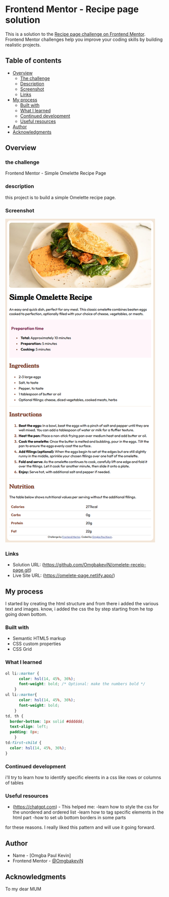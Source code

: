 # Frontend Mentor - Recipe page solution

This is a solution to the [Recipe page challenge on Frontend Mentor](https://www.frontendmentor.io/challenges/recipe-page-KiTsR8QQKm). Frontend Mentor challenges help you improve your coding skills by building realistic projects. 

## Table of contents

- [Overview](#overview)
  - [The challenge](#the-challenge)
  - [Description](#description)
  - [Screenshot](#screenshot)
  - [Links](#links)
- [My process](#my-process)
  - [Built with](#built-with)
  - [What I learned](#what-i-learned)
  - [Continued development](#continued-development)
  - [Useful resources](#useful-resources)
- [Author](#author)
- [Acknowledgments](#acknowledgments)


## Overview

### the challenge

Frontend Mentor - Simple Omelette Recipe Page

### description

this project is to build a simple Omelette recipe page.


### Screenshot

![](/screencapure.png)

### Links

- Solution URL: (https://github.com/OmgbakeviN/omelete-receip-page.git)
- Live Site URL: (https://omelete-page.netlify.app/)

## My process

I started by creating the html structure and from there i added the various text and images. know, i added the css the by step starting from he top going down bottom.
### Built with

- Semantic HTML5 markup
- CSS custom properties
- CSS Grid


### What I learned

```css 
ol li::marker {
      color: hsl(14, 45%, 36%);
      font-weight: bold; /* Optional: make the numbers bold */
    }
ul li::marker{
      color: hsl(14, 45%, 36%);
      font-weight: bold;
    }
td, th {
  border-bottom: 1px solid #dddddd;
  text-align: left;
  padding: 8px;
    }
td:first-child {
  color: hsl(14, 45%, 36%);
}
```

### Continued development

i'll try to learn how to identify specific eleents in a css like rows or columns of tables

### Useful resources

- (https://chatgpt.com) - This helped me:
  -learn how to style the css for the unordered and ordered list
  -learn how to  tag specific elements in the html part 
  -how to set ub bottom borders in some parts
  
for these reasons. I really liked this pattern and will use it going forward.

## Author

- Name - [Omgba Paul Kevin]
- Frontend Mentor - [@OmgbakeviN](https://www.frontendmentor.io/profile/OmgbakeviN)

## Acknowledgments

To my dear MUM 

